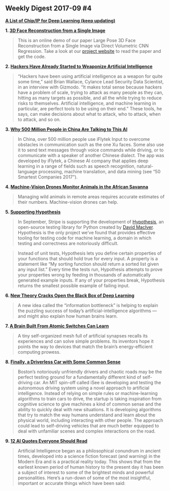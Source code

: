 ## Weekly Digest 2017-09 \#4

**[A List of Chip/IP for Deep Learning (keep updating)](https://basicmi.github.io/Deep-Learning-Processor-List/)**

**1. [3D Face Reconstruction from a Single Image](http://www.cs.nott.ac.uk/~psxasj/3dme/)**
> This is an online demo of our paper Large Pose 3D Face Reconstruction from a Single Image via Direct Volumetric CNN Regression. Take a look at our [project website](http://aaronsplace.co.uk/papers/jackson2017recon/) to read the paper and get the code.

**2. [Hackers Have Already Started to Weaponize Artificial Intelligence](https://gizmodo.com/hackers-have-already-started-to-weaponize-artificial-in-1797688425)**
> “Hackers have been using artificial intelligence as a weapon for quite some time,” said Brian Wallace, Cylance Lead Security Data Scientist, in an interview with Gizmodo. “It makes total sense because hackers have a problem of scale, trying to attack as many people as they can, hitting as many targets as possible, and all the while trying to reduce risks to themselves. Artificial intelligence, and machine learning in particular, are perfect tools to be using on their end.” These tools, he says, can make decisions about what to attack, who to attack, when to attack, and so on.

**3. [Why 500 Million People in China Are Talking to This AI](https://www.technologyreview.com/s/608841/why-500-million-people-in-china-are-talking-to-this-ai/)**
> In China, over 500 million people use iFlytek Input to overcome obstacles in communication such as the one Xu faces. Some also use it to send text messages through voice commands while driving, or to communicate with a speaker of another Chinese dialect. The app was developed by iFlytek, a Chinese AI company that applies deep learning in a range of fields such as speech recognition, natural-language processing, machine translation, and data mining (see “50 Smartest Companies 2017”).

**4. [Machine-Vision Drones Monitor Animals in the African Savanna](https://www.technologyreview.com/s/608870/machine-vision-drones-monitor-animals-in-the-african-savanna/)**
> Managing wild animals in remote areas requires accurate estimates of their numbers. Machine-vision drones can help.

**5. [Supporting Hypothesis](https://stripe.com/blog/hypothesis)**
> In September, Stripe is supporting the development of [Hypothesis](http://hypothesis.works/), an open-source testing library for Python created by [David MacIver](http://www.drmaciver.com/). Hypothesis is the only project we’ve found that provides effective tooling for testing code for machine learning, a domain in which testing and correctness are notoriously difficult.

> Instead of unit tests, Hypothesis lets you define certain properties of your functions that should hold true for every input. A property is a statement like “My sorting function should return a sorted list given any input list.” Every time the tests run, Hypothesis attempts to prove your properties wrong by feeding in thousands of automatically generated example inputs. If any of your properties break, Hypothesis returns the smallest possible example of failing input.

**6. [New Theory Cracks Open the Black Box of Deep Learning](https://www.quantamagazine.org/new-theory-cracks-open-the-black-box-of-deep-learning-20170921/)**
> A new idea called the “information bottleneck” is helping to explain the puzzling success of today’s artificial-intelligence algorithms — and might also explain how human brains learn.

**7. [A Brain Built From Atomic Switches Can Learn](https://www.quantamagazine.org/a-brain-built-from-atomic-switches-can-learn-20170920/)**
> A tiny self-organized mesh full of artificial synapses recalls its experiences and can solve simple problems. Its inventors hope it points the way to devices that match the brain’s energy-efficient computing prowess.

**8. [Finally, a Driverless Car with Some Common Sense](https://www.technologyreview.com/s/608871/finally-a-driverless-car-with-some-common-sense/)**
> Boston’s notoriously unfriendly drivers and chaotic roads may be the perfect testing ground for a fundamentally different kind of self-driving car.
> An MIT spin-off called iSee is developing and testing the autonomous driving system using a novel approach to artificial intelligence. Instead of relying on simple rules or machine-learning algorithms to train cars to drive, the startup is taking inspiration from cognitive science to give machines a kind of common sense and the ability to quickly deal with new situations. It is developing algorithms that try to match the way humans understand and learn about the physical world, including interacting with other people. The approach could lead to self-driving vehicles that are much better equipped to deal with unfamiliar scenes and complex interactions on the road.

**9. [12 AI Quotes Everyone Should Read](https://www.forbes.com/sites/bernardmarr/2017/09/22/12-ai-quotes-everyone-should-read/)**
> Artificial Intelligence began as a philosophical conundrum in ancient times, developed into a science fiction forecast (and warning) in the Modern Era and is a practical reality today. This shows that from the earliest known period of human history to the present day it has been a subject of interest to some of the brightest minds and powerful personalities. Here’s a run-down of some of the most insightful, important or accurate things which have been said:

